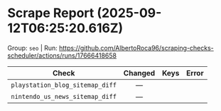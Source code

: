 # Scrape Report (2025-09-12T06:25:20.616Z)

Group: `seo`  |  Run: https://github.com/AlbertoRoca96/scraping-checks-scheduler/actions/runs/17666418658

| Check | Changed | Keys | Error |
|---|:---:|:--|:--|
| `playstation_blog_sitemap_diff` | — |  |  |
| `nintendo_us_news_sitemap_diff` | — |  |  |
